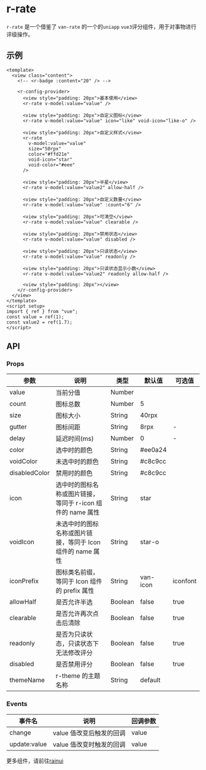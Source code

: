 <script setup>
  import {pathName} from '../components/hooks/usePath'
  pathName.value = 'pages/example/rate/rate'
 </script>

# r-rate

`r-rate` 是一个借鉴了 `van-rate` 的一个的`uniapp` `vue3`评分组件，用于对事物进行评级操作。

## 示例

```vue
<template>
  <view class="content">
    <!-- <r-badge :content="20" /> -->

    <r-config-provider>
      <view style="padding: 20px">基本使用</view>
      <r-rate v-model:value="value" />

      <view style="padding: 20px">自定义图标</view>
      <r-rate v-model:value="value" icon="like" void-icon="like-o" />

      <view style="padding: 20px">自定义样式</view>
      <r-rate
        v-model:value="value"
        size="50rpx"
        color="#ffd21e"
        void-icon="star"
        void-color="#eee"
      />

      <view style="padding: 20px">半星</view>
      <r-rate v-model:value="value2" allow-half />

      <view style="padding: 20px">自定义数量</view>
      <r-rate v-model:value="value" :count="6" />

      <view style="padding: 20px">可清空</view>
      <r-rate v-model:value="value" clearable />

      <view style="padding: 20px">禁用状态</view>
      <r-rate v-model:value="value" disabled />

      <view style="padding: 20px">只读状态</view>
      <r-rate v-model:value="value" readonly />

      <view style="padding: 20px">只读状态显示小数</view>
      <r-rate v-model:value="value2" readonly allow-half />

      <view style="padding: 20px"></view>
    </r-config-provider>
  </view>
</template>
<script setup>
import { ref } from "vue";
const value = ref(1);
const value2 = ref(1.7);
</script>
```

## API

### Props

| 参数          | 说明                                                       | 类型    | 默认值   | 可选值   |
| ------------- | ---------------------------------------------------------- | ------- | -------- | -------- |
| value         | 当前分值                                                   | Number  |          |          |
| count         | 图标总数                                                   | Number  | 5        |          |
| size          | 图标大小                                                   | String  | 40rpx    |          |
| gutter        | 图标间距                                                   | String  | 8rpx     | -        |
| delay         | 延迟时间(ms)                                               | Number  | 0        | -        |
| color         | 选中时的颜色                                               | String  | \#ee0a24 |          |
| voidColor     | 未选中时的颜色                                             | String  | \#c8c9cc |          |
| disabledColor | 禁用时的颜色                                               | String  | \#c8c9cc |          |
| icon          | 选中时的图标名称或图片链接，等同于 r-icon 组件的 name 属性 | String  | star     |          |
| voidIcon      | 未选中时的图标名称或图片链接，等同于 Icon 组件的 name 属性 | String  | star-o   |          |
| iconPrefix    | 图标类名前缀，等同于 Icon 组件的 prefix 属性               | String  | van-icon | iconfont |
| allowHalf     | 是否允许半选                                               | Boolean | false    | true     |
| clearable     | 是否允许再次点击后清除                                     | Boolean | false    | true     |
| readonly      | 是否为只读状态，只读状态下无法修改评分                     | Boolean | false    | true     |
| disabled      | 是否禁用评分                                               | Boolean | false    | true     |
| themeName     | r-theme 的主题名称                                         | String  | default  |          |

### Events

| 事件名       | 说明                     | 回调参数 |
| ------------ | ------------------------ | -------- |
| change       | value 值改变后触发的回调 | value    |
| update:value | value 值改变时触发的回调 | value    |

更多组件，请前往[rainui](https://ext.dcloud.net.cn/plugin?id=19701)
